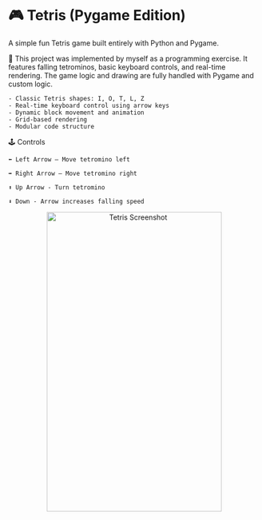 # 🎮 Tetris (Pygame Edition)

A simple fun Tetris game built entirely with Python and Pygame.

🧱 This project was implemented by myself as a programming exercise. It features falling tetrominos, basic keyboard controls, and real-time rendering. The game logic and drawing are fully handled with Pygame and custom logic.

    - Classic Tetris shapes: I, O, T, L, Z
    - Real-time keyboard control using arrow keys
    - Dynamic block movement and animation
    - Grid-based rendering
    - Modular code structure

🕹️ Controls

    ⬅️ Left Arrow – Move tetromino left

    ➡️ Right Arrow – Move tetromino right

    ⬆️ Up Arrow - Turn tetromino

    ⬇️ Down - Arrow increases falling speed
    
<div align="center">
    <img src="https://github.com/user-attachments/assets/3920aaa9-39b3-4362-a1b7-2f0b4fb18b3b"         alt="Tetris Screenshot" width="350" height="600"/>
</div>

